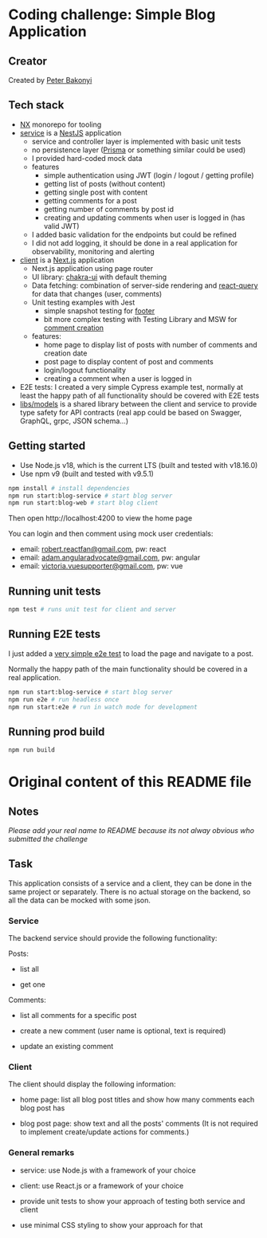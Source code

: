 # Coding challenge: Simple Blog Application

## Creator

Created by [Peter Bakonyi](https://github.com/peterbakonyi05)

## Tech stack

- [NX](https://nx.dev/) monorepo for tooling
- [service](./apps/blog-service/src/main.ts) is a [NestJS](https://nestjs.com/) application
  - service and controller layer is implemented with basic unit tests
  - no persistence layer ([Prisma](https://www.prisma.io/) or something similar could be used)
  - I provided hard-coded mock data
  - features
    - simple authentication using JWT (login / logout / getting profile)
    - getting list of posts (without content)
    - getting single post with content
    - getting comments for a post
    - getting number of comments by post id 
    - creating and updating comments when user is logged in (has valid JWT)
  - I added basic validation for the endpoints but could be refined
  - I did not add logging, it should be done in a real application for observability, monitoring and alerting
- [client](./apps//blog-web/pages/_app.tsx) is a [Next.js](https://nextjs.org/) application
  - Next.js application using page router
  - UI library: [chakra-ui](https://chakra-ui.com/) with default theming
  - Data fetching: combination of server-side rendering and [react-query](https://tanstack.com/query/v3/docs/react/overview) for data that changes (user, comments)
  - Unit testing examples with Jest
    - simple snapshot testing for [footer](./apps/blog-web/components/footer.spec.tsx)
    - bit more complex testing with Testing Library and MSW for [comment creation](./apps/blog-web/components/create-comment.spec.tsx)
  - features:
    - home page to display list of posts with number of comments and creation date
    - post page to display content of post and comments
    - login/logout functionality
    - creating a comment when a user is logged in
- E2E tests: I created a very simple Cypress example test, normally at least the happy path of all functionality should be covered with E2E tests
- [libs/models](./libs/models/src/index.ts) is a shared library between the client and service to provide type safety for API contracts (real app could be based on Swagger, GraphQL, grpc, JSON schema...)

## Getting started

- Use Node.js v18, which is the current LTS (built and tested with v18.16.0)
- Use npm v9 (built and tested with v9.5.1)

```sh
npm install # install dependencies
npm run start:blog-service # start blog server
npm run start:blog-web # start blog client

```

Then open http://localhost:4200 to view the home page

You can login and then comment using mock user credentials:

- email: robert.reactfan@gmail.com, pw: react
- email: adam.angularadvocate@gmail.com, pw: angular
- email: victoria.vuesupporter@gmail.com, pw: vue

## Running unit tests

```sh
npm test # runs unit test for client and server
```

## Running E2E tests

I just added a [very simple e2e test](./apps/blog-web-e2e/src/e2e/app.cy.ts) to load the page and navigate to a post.

Normally the happy path of the main functionality should be covered in a real application.

```sh
npm run start:blog-service # start blog server
npm run e2e # run headless once
npm run start:e2e # run in watch mode for development
```

## Running prod build

```sh
npm run build
```

# Original content of this README file

## Notes

_Please add your real name to README because its not alway obvious who submitted the challenge_

## Task

This application consists of a service and a client, they can be done in the same project or separately. There is no actual storage on the backend, so all the data can be mocked with some json.

### Service

The backend service should provide the following functionality:

Posts:

- list all

- get one

Comments:

- list all comments for a specific post

- create a new comment (user name is optional, text is required)

- update an existing comment

### Client

The client should display the following information:

- home page: list all blog post titles and show how many comments each blog post has

- blog post page: show text and all the posts' comments (It is not required to implement create/update actions for comments.)

### General remarks

- service: use Node.js with a framework of your choice

- client: use React.js or a framework of your choice

- provide unit tests to show your approach of testing both service and client

- use minimal CSS styling to show your approach for that
